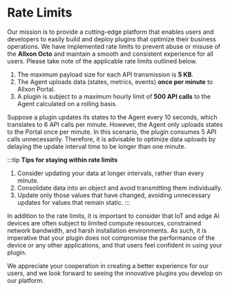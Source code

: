 # Rate Limits
Our mission is to provide a cutting-edge platform that enables users and developers to easily build and deploy plugins that optimize their business operations.
We have implemented rate limits to prevent abuse or misuse of the **Allxon Octo** and maintain a smooth and consistent experience for all users. Please take note of the applicable rate limits outlined below.

1.	The maximum payload size for each API transmission is **5 KB**.
2.	The Agent uploads data (states, metrics, events) **once per minute** to Allxon Portal. 
3.	A plugin is subject to a maximum hourly limit of **500 API calls** to the Agent calculated on a rolling basis.

Suppose a plugin updates its states to the Agent every 10 seconds, which translates to 6 API calls per minute. However, the Agent only uploads states to the Portal once per minute. In this scenario, the plugin consumes 5 API calls unnecessarily. Therefore, it is advisable to optimize data uploads by delaying the update interval time to be longer than one minute.

:::tip **Tips for staying within rate limits**
1. Consider updating your data at longer intervals, rather than every minute.
2. Consolidate data into an object and avoid transmitting them individually.
3. Update only those values that have changed, avoiding unnecessary updates for values that remain static.
:::


In addition to the rate limits, it is important to consider that IoT and edge AI devices are often subject to limited compute resources, constrained network bandwidth, and harsh installation environments. As such, it is imperative that your plugin does not compromise the performance of the device or any other applications, and that users feel confident in using your plugin.

We appreciate your cooperation in creating a better experience for our users, and we look forward to seeing the innovative plugins you develop on our platform.

